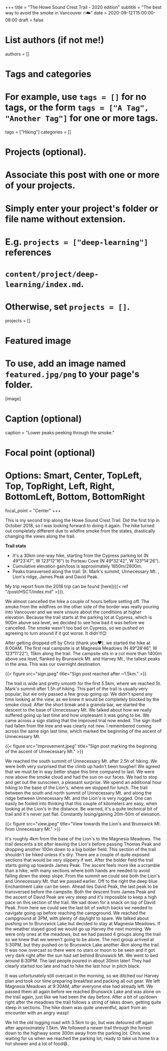 +++
title = "The Howe Sound Crest Trail - 2020 edition"
subtitle = "The best way to avoid the smoke in Vancouver :fire::cloud:"
date = 2020-09-12T15:00:00-08:00
draft = false

# List authors (if not me!)
authors = []

# Tags and categories
# For example, use `tags = []` for no tags, or the form `tags = ["A Tag", "Another Tag"]` for one or more tags.
tags = ["Hiking"]
categories = []

# Projects (optional).
#   Associate this post with one or more of your projects.
#   Simply enter your project's folder or file name without extension.
#   E.g. `projects = ["deep-learning"]` references
#   `content/project/deep-learning/index.md`.
#   Otherwise, set `projects = []`.
projects = []

# Featured image
# To use, add an image named `featured.jpg/png` to your page's folder.
[image]
  # Caption (optional)
  caption = "Lower peaks peeking through the smoke."

  # Focal point (optional)
  # Options: Smart, Center, TopLeft, Top, TopRight, Left, Right, BottomLeft, Bottom, BottomRight
  focal_point = "Center"
+++

This is my second trip along the Howe Sound Crest Trail. Did the first trip in October 2018, so I was looking forward to doing it again. The hike turned out completely different due to wildfire smoke from the states, drastically changing the views along the trail.

**Trail stats**

- It's a 30km one-way hike, starting from the Cypress parking lot (N 49°23'47", W 123°12'16") to Porteau Cove (N 49°32'42", W 123°14'26").
- Cumulative elevation gain/loss is approximately 1850m/2600m.
- Peaks transversed along the trail: St. Mark's summit, Unnecessary Mt. , Lion's ridge, James Peak and David Peak.

My trip report from the 2018 trip can be found [here]({{< ref "/post/HSCT/index.md" >}}).

We almost cancelled the hike a couple of hours before setting off. The smoke from the wildfires on the other side of the border was really pouring into Vancouver and we were unsure about the conditions at higher elevation. Because the trail starts at the parking lot at Cypress, which is 900m above sea level, we decided to see how bad it was before we cancelled. The smoke wasn't too bad on Cypress, so we pushed on agreeing to turn around if it got worse. It didn't!:wink:

After getting dropped off by Chris (thank you:heart:), we started the hike at 8:00AM. The first real campsite is at Magnesia Meadows (N 49°28'46", W 123°11'22"), 15km along the trail. The campsite sits in a col more than 1400m above sea level, flanked by Brunswick Mt. and Harvey Mt., the tallest peaks in the area. This was our overnight destination.

{{< figure src="sign.jpeg" title="Sign post reached after ~1.5km." >}}

The trail is wide and pretty smooth for the first 5.5km, where we reached St. Mark's summit after 1.5h of hiking. This part of the trail is usually very popular, but we only passed a few group going up. We didn't spend any time looking at the view, as we knew it would be completely blocked by the smoke cloud. After the short break and a granola bar, we started the descent to the base of Unnecessary Mt. We talked about how we really suffered going up last time and how unpleasant it was going to be. We came across a sign stating that the improved trial now ended. The sign itself had fallen from the tree and was clearly not new. I remembered coming across the same sign last time, which marked the beginning of the ascent of Unnecessary Mt.

{{< figure src="improvement.jpeg" title="Sign post marking the beginning of the ascent of Unnecessary Mt." >}}

We reached the south summit of Unnecessary Mt. after 2.5h of hiking. We were both very surprised that the climb up hadn't been tougher! We agreed that we must be in way better shape this time compared to last. We were now above the smoke cloud and had the sun on our faces. We had to stop and get out the sunscreen, a pleasant surprise. We spend an additional hour hiking to the base of the Lion's, where we stopped for lunch. The trail between the south and north summit of Unnecessary Mt. and along the ridge between Unnecessary Mt. and the Lion's is very rugged. One can easily be fooled into thinking that this couple of kilometers are easy, when looking at the Lion's in the distance. Be warned, it's a quite technical bit of trail and it's never just flat. Constantly losing/gaining 20m-50m of elevation.

{{< figure src="view.jpeg" title="View towards the Lion's and Brunswick Mt. from Unnecessary Mt." >}}

It's roughly 4km from the base of the Lion's to the Magnesia Meadows. The trail descents a bit after leaving the Lion's before passing Thomas Peak and dropping another 100m down to a big bolder field. This section of the trail shouldn't be hiked unless it's dry. There are a couple of quite exposed sections that would be very slippery if wet. After the bolder field the trail starts going up towards James Peak. The ascent feels more like a scramble than a hike, with many sections where both hands are needed to avoid falling down the steep slope. From the summit we could see both the Lion's and Unnecessary Mt. that we passed earlier. Off to the right the deep blue Enchantment Lake can be seen. Ahead lies David Peak, the last peak to be transversed before the campsite. Both the descent from James Peak and the ascent of David Peak are very steep and it's impossible to keep a high pace on this section of the trail. We sad down for a snack on top of David Peak. From here we could see the last bit of switch backs we needed to navigate going up before reaching the campground. We reached the campground at 3PM, with plenty of daylight to spare. We talked about pushing on to Brunswick Lake but decided to stay at Magnesia Meadows. If the weather stayed good we would go up Harvey the next morning. We were only ones at the meadows, but we had passed 4 groups along the trail so we knew that we weren't going to be alone. The next group arrived at 5:30PM, but they pushed on to Brunswick Lake another 4km along the trail.
It was now overcast so there were no stars or moon to be seen and it got very dark right after the sun had set behind Brunswick Mt. We went to bed around 8:30PM. The last people poured in about 30min later! They had clearly started too late and had to hike the last hour in pitch black.

It was unfortunately still overcast in the morning, so we ditched our Harvey plan and took our time preparing breakfast and packing all out gear. We left Magnesia Meadows at 9:30AM, after everyone else had already left. We passed them all again before we reached Brunswick Lake and was alone on the trail again, just like we had been the day before. After a bit of up/down right after the meadows the trail follows a string of lakes down, getting quite steep in sections. The hike down was quite uneventful, apart from an encounter with an angry wasp!

We hit the old logging road with 3.5km to go, but was detoured off again after approximately 1.5km. We followed a newer trail through the forrest down to the highway some 300m away from the parking lot. Chris was waiting for us when we reached the parking lot, ready to take us home to a hot shower and a lot of food:smile:.
